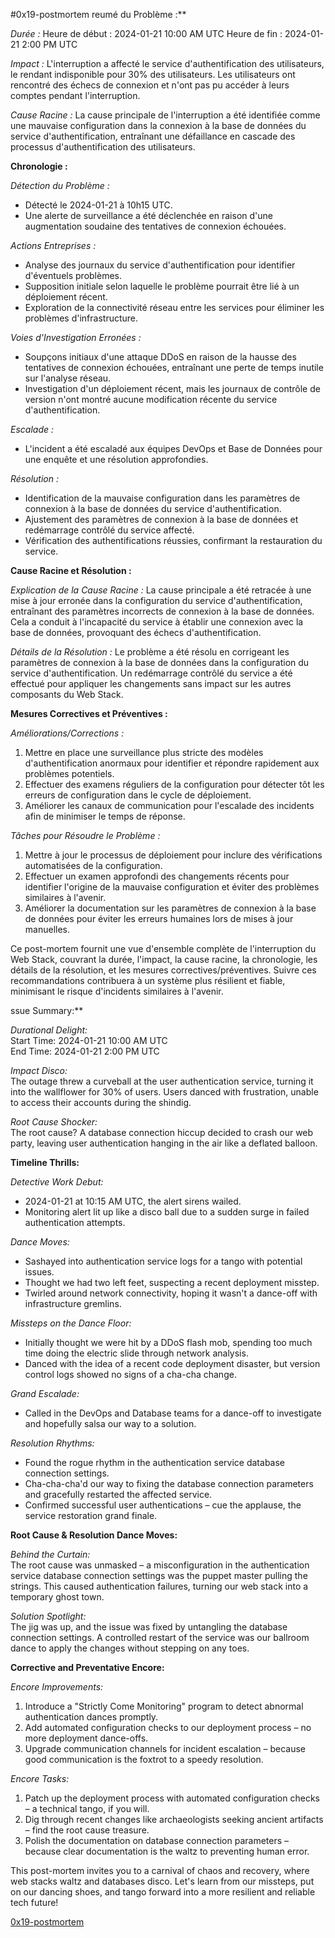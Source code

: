 #0x19-postmortem
reumé du Problème :**

*Durée :*
Heure de début : 2024-01-21 10:00 AM UTC
Heure de fin : 2024-01-21 2:00 PM UTC

*Impact :*
L'interruption a affecté le service d'authentification des utilisateurs, le rendant indisponible pour 30% des utilisateurs. Les utilisateurs ont rencontré des échecs de connexion et n'ont pas pu accéder à leurs comptes pendant l'interruption.

*Cause Racine :*
La cause principale de l'interruption a été identifiée comme une mauvaise configuration dans la connexion à la base de données du service d'authentification, entraînant une défaillance en cascade des processus d'authentification des utilisateurs.

**Chronologie :**

*Détection du Problème :*
- Détecté le 2024-01-21 à 10h15 UTC.
- Une alerte de surveillance a été déclenchée en raison d'une augmentation soudaine des tentatives de connexion échouées.

*Actions Entreprises :*
- Analyse des journaux du service d'authentification pour identifier d'éventuels problèmes.
- Supposition initiale selon laquelle le problème pourrait être lié à un déploiement récent.
- Exploration de la connectivité réseau entre les services pour éliminer les problèmes d'infrastructure.

*Voies d'Investigation Erronées :*
- Soupçons initiaux d'une attaque DDoS en raison de la hausse des tentatives de connexion échouées, entraînant une perte de temps inutile sur l'analyse réseau.
- Investigation d'un déploiement récent, mais les journaux de contrôle de version n'ont montré aucune modification récente du service d'authentification.

*Escalade :*
- L'incident a été escaladé aux équipes DevOps et Base de Données pour une enquête et une résolution approfondies.

*Résolution :*
- Identification de la mauvaise configuration dans les paramètres de connexion à la base de données du service d'authentification.
- Ajustement des paramètres de connexion à la base de données et redémarrage contrôlé du service affecté.
- Vérification des authentifications réussies, confirmant la restauration du service.

**Cause Racine et Résolution :**

*Explication de la Cause Racine :*
La cause principale a été retracée à une mise à jour erronée dans la configuration du service d'authentification, entraînant des paramètres incorrects de connexion à la base de données. Cela a conduit à l'incapacité du service à établir une connexion avec la base de données, provoquant des échecs d'authentification.

*Détails de la Résolution :*
Le problème a été résolu en corrigeant les paramètres de connexion à la base de données dans la configuration du service d'authentification. Un redémarrage contrôlé du service a été effectué pour appliquer les changements sans impact sur les autres composants du Web Stack.

**Mesures Correctives et Préventives :**

*Améliorations/Corrections :*
1. Mettre en place une surveillance plus stricte des modèles d'authentification anormaux pour identifier et répondre rapidement aux problèmes potentiels.
2. Effectuer des examens réguliers de la configuration pour détecter tôt les erreurs de configuration dans le cycle de déploiement.
3. Améliorer les canaux de communication pour l'escalade des incidents afin de minimiser le temps de réponse.

*Tâches pour Résoudre le Problème :*
1. Mettre à jour le processus de déploiement pour inclure des vérifications automatisées de la configuration.
2. Effectuer un examen approfondi des changements récents pour identifier l'origine de la mauvaise configuration et éviter des problèmes similaires à l'avenir.
3. Améliorer la documentation sur les paramètres de connexion à la base de données pour éviter les erreurs humaines lors de mises à jour manuelles.

Ce post-mortem fournit une vue d'ensemble complète de l'interruption du Web Stack, couvrant la durée, l'impact, la cause racine, la chronologie, les détails de la résolution, et les mesures correctives/préventives. Suivre ces recommandations contribuera à un système plus résilient et fiable, minimisant le risque d'incidents similaires à l'avenir.

ssue Summary:**

*Durational Delight:*  
Start Time: 2024-01-21 10:00 AM UTC  
End Time: 2024-01-21 2:00 PM UTC  

*Impact Disco:*  
The outage threw a curveball at the user authentication service, turning it into the wallflower for 30% of users. Users danced with frustration, unable to access their accounts during the shindig.

*Root Cause Shocker:*  
The root cause? A database connection hiccup decided to crash our web party, leaving user authentication hanging in the air like a deflated balloon.

**Timeline Thrills:**

*Detective Work Debut:*  
- 2024-01-21 at 10:15 AM UTC, the alert sirens wailed.
- Monitoring alert lit up like a disco ball due to a sudden surge in failed authentication attempts.

*Dance Moves:*  
- Sashayed into authentication service logs for a tango with potential issues.
- Thought we had two left feet, suspecting a recent deployment misstep.
- Twirled around network connectivity, hoping it wasn't a dance-off with infrastructure gremlins.

*Missteps on the Dance Floor:*  
- Initially thought we were hit by a DDoS flash mob, spending too much time doing the electric slide through network analysis.
- Danced with the idea of a recent code deployment disaster, but version control logs showed no signs of a cha-cha change.

*Grand Escalade:*  
- Called in the DevOps and Database teams for a dance-off to investigate and hopefully salsa our way to a solution.

*Resolution Rhythms:*  
- Found the rogue rhythm in the authentication service database connection settings.
- Cha-cha-cha'd our way to fixing the database connection parameters and gracefully restarted the affected service.
- Confirmed successful user authentications – cue the applause, the service restoration grand finale.

**Root Cause & Resolution Dance Moves:**

*Behind the Curtain:*  
The root cause was unmasked – a misconfiguration in the authentication service database connection settings was the puppet master pulling the strings. This caused authentication failures, turning our web stack into a temporary ghost town.

*Solution Spotlight:*  
The jig was up, and the issue was fixed by untangling the database connection settings. A controlled restart of the service was our ballroom dance to apply the changes without stepping on any toes.

**Corrective and Preventative Encore:**

*Encore Improvements:*  
1. Introduce a "Strictly Come Monitoring" program to detect abnormal authentication dances promptly.
2. Add automated configuration checks to our deployment process – no more deployment dance-offs.
3. Upgrade communication channels for incident escalation – because good communication is the foxtrot to a speedy resolution.

*Encore Tasks:*  
1. Patch up the deployment process with automated configuration checks – a technical tango, if you will.
2. Dig through recent changes like archaeologists seeking ancient artifacts – find the root cause treasure.
3. Polish the documentation on database connection parameters – because clear documentation is the waltz to preventing human error.

This post-mortem invites you to a carnival of chaos and recovery, where web stacks waltz and databases disco. Let's learn from our missteps, put on our dancing shoes, and tango forward into a more resilient and reliable tech future!

[0x19-postmortem](https://github.com/GENESESHB/alx-system_engineering-devops/0x19-postmortem)
